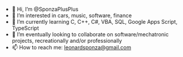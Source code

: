 - 👋 Hi, I’m @SponzaPlusPlus
- 👀 I’m interested in cars, music, software, finance
- 🌱 I’m currently learning C, C++, C#, VBA, SQL, Google Apps Script, TypeScript
- 💞️ I’m eventually looking to collaborate on software/mechatronic projects, recreationally and/or professionally
- 📫 How to reach me: leonardsponza@gmail.com

<!---
SponzaPlusPlus/SponzaPlusPlus is a ✨ special ✨ repository because its `README.md` (this file) appears on your GitHub profile.
You can click the Preview link to take a look at your changes.
--->
